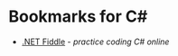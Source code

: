 # Bookmarks for C\# 
+ [.NET Fiddle](https://dotnetfiddle.net/) - *practice coding C# online*





















